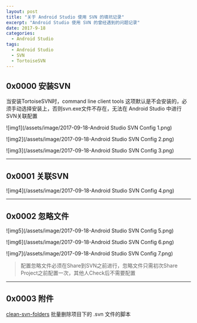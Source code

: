 ```yaml
---
layout: post
title: "关于 Android Studio 使用 SVN 的填坑记录"
excerpt: "Android Studio 使用 SVN 的曾经遇到的问题记录"
date: 2017-9-18
categories:
  - Android Studio
tags:
  - Android Studio
  - SVN
  - TortoiseSVN
---
```


## 0x0000 安装SVN

当安装TortoiseSVN时，command line client tools 这项默认是不会安装的，必须手动选择安装上，否则svn.exe文件不存在，无法在 Android Studio 中进行SVN关联配置

![img1](/assets/image/2017-09-18-Android Studio SVN Config 1.png)  

![img2](/assets/image/2017-09-18-Android Studio SVN Config 2.png)  

![img3](/assets/image/2017-09-18-Android Studio SVN Config 3.png)  

-------------------

## 0x0001 关联SVN  

![img4](/assets/image/2017-09-18-Android Studio SVN Config 4.png)  

-------------------

## 0x0002 忽略文件

![img5](/assets/image/2017-09-18-Android Studio SVN Config 5.png) 

![img6](/assets/image/2017-09-18-Android Studio SVN Config 6.png) 

![img7](/assets/image/2017-09-18-Android Studio SVN Config 7.png) 

> 配置忽略文件必须在Share到SVN之前进行，忽略文件只需初次Share Project之前配置一次，其他人Check后不需要配置

-------------------

## 0x0003 附件
[clean-svn-folders](https://github.com/RockyQu/RockyQu.github.io/tree/master/assets/file) 批量删除项目下的 .svn 文件的脚本